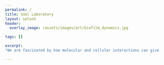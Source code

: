 ```yaml
---
permalink: /
title: Süel Laboratory
layout: splash
header:
  overlay_image: /assets/images/art/biofilm_dynamics.jpg

tags: []

excerpt:
"We are fascinated by how molecular and cellular interactions can give rise to emergent dynamics in microbial systems"

---
```

